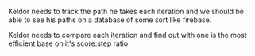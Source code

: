 Keldor needs to track the path he takes each iteration and we should be able to see his paths on a database of some sort like firebase.

Keldor needs to compare each iteration and find out with one is the most efficient base on it's score:step ratio
